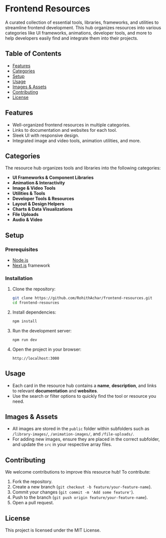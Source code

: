 # Frontend Resources

A curated collection of essential tools, libraries, frameworks, and utilities to streamline frontend development. This hub organizes resources into various categories like UI frameworks, animations, developer tools, and more to help developers easily find and integrate them into their projects.

## Table of Contents
- [Features](#features)
- [Categories](#categories)
- [Setup](#setup)
- [Usage](#usage)
- [Images & Assets](#images--assets)
- [Contributing](#contributing)
- [License](#license)

## Features
- Well-organized frontend resources in multiple categories.
- Links to documentation and websites for each tool.
- Sleek UI with responsive design.
- Integrated image and video tools, animation utilities, and more.

## Categories
The resource hub organizes tools and libraries into the following categories:
- **UI Frameworks & Component Libraries**
- **Animation & Interactivity**
- **Image & Video Tools**
- **Utilities & Tools**
- **Developer Tools & Resources**
- **Layout & Design Helpers**
- **Charts & Data Visualizations**
- **File Uploads**
- **Audio & Video**

## Setup
### Prerequisites
- [Node.js](https://nodejs.org/en/download/)
- [Next.js](https://nextjs.org/) framework

### Installation
1. Clone the repository:
    ```bash
    git clone https://github.com/RohithAchar/frontend-resources.git
    cd frontend-resources
    ```

2. Install dependencies:
    ```bash
    npm install
    ```

3. Run the development server:
    ```bash
    npm run dev
    ```

4. Open the project in your browser:
    ```
    http://localhost:3000
    ```

## Usage
- Each card in the resource hub contains a **name**, **description**, and links to relevant **documentation** and **websites**.
- Use the search or filter options to quickly find the tool or resource you need.

## Images & Assets
- All images are stored in the `public` folder within subfolders such as `/library-images/`, `/animation-images/`, and `/file-uploads/`.
- For adding new images, ensure they are placed in the correct subfolder, and update the `src` in your respective array files.

## Contributing
We welcome contributions to improve this resource hub! To contribute:
1. Fork the repository.
2. Create a new branch (`git checkout -b feature/your-feature-name`).
3. Commit your changes (`git commit -m 'Add some feature'`).
4. Push to the branch (`git push origin feature/your-feature-name`).
5. Open a pull request.

## License
This project is licensed under the MIT License.
